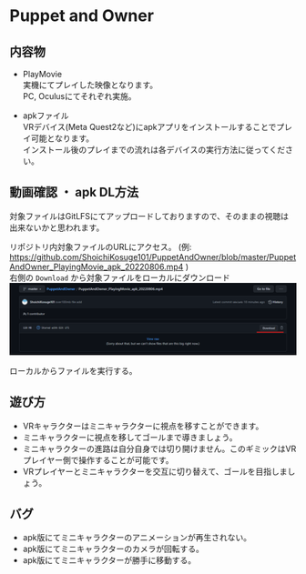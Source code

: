 # Puppet and Owner

## 内容物
* PlayMovie  
実機にてプレイした映像となります。  
PC, Oculusにてそれぞれ実施。  

* apkファイル  
VRデバイス(Meta Quest2など)にapkアプリをインストールすることでプレイ可能となります。  
インストール後のプレイまでの流れは各デバイスの実行方法に従ってください。  

## 動画確認 ・ apk DL方法
対象ファイルはGitLFSにてアップロードしておりますので、そのままの視聴は出来ないかと思われます。  

リポジトリ内対象ファイルのURLにアクセス。
(例: https://github.com/ShoichiKosuge101/PuppetAndOwner/blob/master/PuppetAndOwner_PlayingMovie_apk_20220806.mp4 )  
右側の `Download` から対象ファイルをローカルにダウンロード  
![aa](screenshot_2022-08-06_230628.png)

ローカルからファイルを実行する。  

## 遊び方
* VRキャラクターはミニキャラクターに視点を移すことができます。
* ミニキャラクターに視点を移してゴールまで導きましょう。
* ミニキャラクターの進路は自分自身では切り開けません。このギミックはVRプレイヤー側で操作することが可能です。
* VRプレイヤーとミニキャラクターを交互に切り替えて、ゴールを目指しましょう。

## バグ
* apk版にてミニキャラクターのアニメーションが再生されない。  
* apk版にてミニキャラクターのカメラが回転する。
* apk版にてミニキャラクターが勝手に移動する。  
